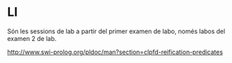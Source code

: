 # LI

Són les sessions de lab a partir del primer examen de labo, només labos del examen 2 de lab.


http://www.swi-prolog.org/pldoc/man?section=clpfd-reification-predicates
